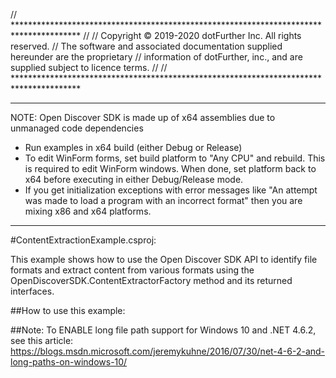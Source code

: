 ﻿// ***************************************************************************************
// 
//  Copyright © 2019-2020 dotFurther Inc. All rights reserved. 
//	 The software and associated documentation supplied hereunder are the proprietary 
//   information of dotFurther, inc., and are supplied subject to licence terms.
// 
// ***************************************************************************************

------------------------------------------------------------------------------------------------------------------------
NOTE: Open Discover SDK is made up of x64 assemblies due to unmanaged code dependencies

- Run examples in x64 build (either Debug or Release)
- To edit WinForm forms, set build platform to "Any CPU" and rebuild. This is required to edit WinForm windows. When done, set platform 
  back to x64 before executing in either Debug/Release mode.
- If you get initialization exceptions with error messages like "An attempt was made to load a program with
  an incorrect format" then you are mixing x86 and x64 platforms.
------------------------------------------------------------------------------------------------------------------------


#ContentExtractionExample.csproj:

This example shows how to use the Open Discover SDK API to identify file formats and extract content from various
formats using the OpenDiscoverSDK.ContentExtractorFactory method and its returned interfaces.


##How to use this example:


##Note:
To ENABLE long file path support for Windows 10 and .NET 4.6.2, see this article:
 https://blogs.msdn.microsoft.com/jeremykuhne/2016/07/30/net-4-6-2-and-long-paths-on-windows-10/
